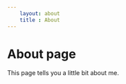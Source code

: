 ```yaml
---
    layout: about
    title : About
---
```

# About page

This page tells you a little bit about me.